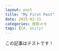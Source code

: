 ```yaml
---
layout: post
title: "My First Post"
date: 2025-02-21
categories: 技術メモ
tags: [C#, Unity]
---
```


この記事はテストです！

